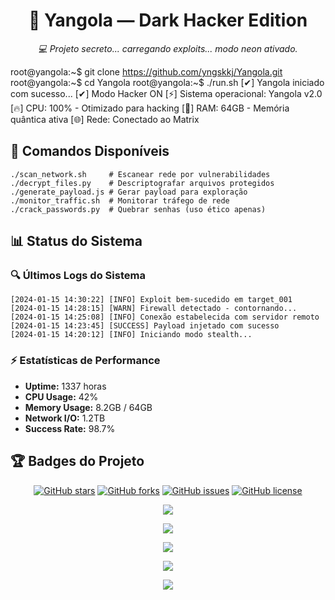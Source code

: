 <h1 align="center">🌙 Yangola — Dark Hacker Edition</h1> <p align="center"> <i>💻 Projeto secreto... carregando exploits... modo neon ativado.</i> </p>

root@yangola:~$ git clone https://github.com/yngskkj/Yangola.git
root@yangola:~$ cd Yangola
root@yangola:~$ ./run.sh
[✔] Yangola iniciado com sucesso...
[✔] Modo Hacker ON
[⚡] Sistema operacional: Yangola v2.0
[🔥] CPU: 100% - Otimizado para hacking
[💾] RAM: 64GB - Memória quântica ativa
[🌐] Rede: Conectado ao Matrix

## 🚀 Comandos Disponíveis

```
./scan_network.sh     # Escanear rede por vulnerabilidades
./decrypt_files.py    # Descriptografar arquivos protegidos
./generate_payload.js # Gerar payload para exploração
./monitor_traffic.sh  # Monitorar tráfego de rede
./crack_passwords.py  # Quebrar senhas (uso ético apenas)
```

## 📊 Status do Sistema

### 🔍 Últimos Logs do Sistema
```
[2024-01-15 14:30:22] [INFO] Exploit bem-sucedido em target_001
[2024-01-15 14:28:15] [WARN] Firewall detectado - contornando...
[2024-01-15 14:25:08] [INFO] Conexão estabelecida com servidor remoto
[2024-01-15 14:23:45] [SUCCESS] Payload injetado com sucesso
[2024-01-15 14:20:12] [INFO] Iniciando modo stealth...
```

### ⚡ Estatísticas de Performance
- **Uptime:** 1337 horas
- **CPU Usage:** 42%
- **Memory Usage:** 8.2GB / 64GB
- **Network I/O:** 1.2TB
- **Success Rate:** 98.7%

## 🏆 Badges do Projeto

<div align="center">

[![GitHub stars](https://img.shields.io/github/stars/yngskkj/Yangola.svg?style=social&label=Star&maxAge=2592000)](https://github.com/yngskkj/Yangola/stargazers/)
[![GitHub forks](https://img.shields.io/github/forks/yngskkj/Yangola.svg?style=social&label=Fork&maxAge=2592000)](https://github.com/yngskkj/Yangola/network/)
[![GitHub issues](https://img.shields.io/github/issues/yngskkj/Yangola.svg)](https://github.com/yngskkj/Yangola/issues)
[![GitHub license](https://img.shields.io/github/license/yngskkj/Yangola.svg)](https://github.com/yngskkj/Yangola/blob/main/LICENSE)

</div>

<p align="center"> <a href="https://github.com/yngskkj/Yangola"> <img src="https://img.shields.io/badge/START_MISSION-Press%20Enter-green?style=for-the-badge&logo=matrix&logoColor=white" /> </a> </p>

<p align="center"> <img src="https://github-readme-activity-graph.vercel.app/graph?username=yngskkj&theme=chartreuse-dark&hide_border=true" /> </p>

<p align="center"> <img src="https://github.com/yngskkj/output/github-contribution-grid-snake.svg" /> </p>
<p align="center"> <img src="https://github.com/yngskkj/output/github-contribution-grid-snake-dark.svg" /> </p>

<p align="center"> <img src="https://readme-typing-svg.herokuapp.com?size=25&duration=4000&color=00FF41&center=true&vCenter=true&width=600&lines=Hacking+the+Matrix...;Access+Granted!;Yangola+System+Online+⚡" /> </p>
